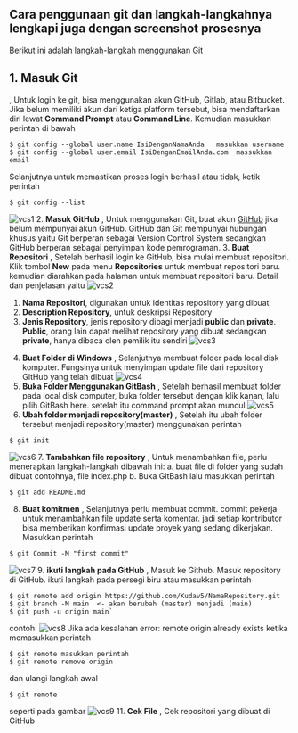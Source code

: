 ## **Cara penggunaan git dan langkah-langkahnya lengkapi juga dengan screenshot prosesnya**

Berikut ini adalah langkah-langkah menggunakan Git
## 1. **Masuk Git**
, Untuk login ke git, bisa menggunakan akun GitHub, Gitlab, atau Bitbucket. Jika belum
memiliki akun dari ketiga platform tersebut, bisa mendaftarkan diri lewat 
**Command Prompt** atau **Command Line**. Kemudian masukkan perintah di bawah
```
$ git config --global user.name IsiDenganNamaAnda   masukkan username
$ git config --global user.email IsiDenganEmailAnda.com  massukkan email
```
Selanjutnya untuk memastikan proses login berhasil atau tidak, ketik perintah
```
$ git config --list
```
![vcs1](foto_langkah/vcs1.png)
2. **Masuk GitHub**
, Untuk menggunakan Git, buat akun [GitHub](https://github.com/) jika belum mempunyai 
akun GitHub. GitHub dan Git mempunyai hubungan khusus yaitu Git berperan sebagai 
Version Control System sedangkan GitHub berperan sebagai penyimpan kode pemrograman.
3. **Buat Repositori**
, Setelah berhasil login ke GitHub, bisa mulai membuat repositori. Klik tombol **New**
pada menu **Repositories** untuk membuat repositori baru. kemudian diarahkan pada halaman
untuk membuat repositori baru. Detail dan penjelasan yaitu
![vcs2](foto_langkah/vcs2.png)
1) **Nama Repositori**, digunakan untuk identitas repository yang dibuat
2) **Description Repository**, untuk deskripsi Repository
3) **Jenis Repository**, jenis repository dibagi menjadi **public** dan **private**. 
   **Public**, orang lain dapat melihat repository yang dibuat sedangkan **private**,
   hanya dibaca oleh pemilik itu sendiri
![vcs3](foto_langkah/vcs3.png)
4. **Buat Folder di Windows**
, Selanjutnya membuat folder pada local disk komputer. Fungsinya untuk menyimpan update 
file dari repository GitHub yang telah dibuat
![vcs4](foto_langkah/vcs4.png)
5. **Buka Folder Menggunakan GitBash**
, Setelah berhasil membuat folder pada local disk computer, buka folder tersebut dengan
klik kanan, lalu pilih GitBash here. setelah itu command prompt akan muncul
![vcs5](foto_langkah/vcs5.png)
6. **Ubah folder menjadi repository(master)**
, Setelah itu ubah folder tersebut menjadi repository(master) menggunakan perintah 
```
$ git init
```
![vcs6](foto_langkah/vcs6.png)
7. **Tambahkan file repository**
, Untuk menambahkan file, perlu menerapkan langkah-langkah dibawah ini:
a. buat file di folder yang sudah dibuat contohnya, file index.php
b. Buka GitBash lalu masukkan perintah 
```
$ git add README.md
```
8. **Buat komitmen**
, Selanjutnya perlu membuat commit. commit pekerja untuk menambahkan file update serta 
komentar. jadi setiap kontributor bisa memberikan konfirmasi update proyek yang sedang 
dikerjakan. Masukkan perintah
```
$ git Commit -M "first commit"
```
![vcs7](foto_langkah/vcs7.png)
9. **ikuti langkah pada GitHub**
, Masuk ke Github. Masuk repository di GitHub. ikuti langkah pada persegi biru atau 
masukkan perintah
```
$ git remote add origin https://github.com/Kudav5/NamaRepository.git
$ git branch -M main  <- akan berubah (master) menjadi (main)
$ git push -u origin main`
```
contoh:
![vcs8](foto_langkah/vcs8.png)
Jika ada kesalahan error: remote origin already exists ketika memasukkan perintah
```
$ git remote masukkan perintah
$ git remote remove origin 
```
dan ulangi langkah awal 
```
$ git remote
```
seperti pada gambar
![vcs9](foto_langkah/vcs9.png)
11. **Cek File**
, Cek repositori yang dibuat di GitHub
